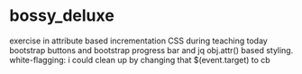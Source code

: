 # bossy_deluxe
exercise in attribute based incrementation CSS during teaching today
bootstrap buttons and bootstrap progress bar and jq obj.attr() based styling. 
white-flagging: i could clean up by changing that $(event.target) to cb 
